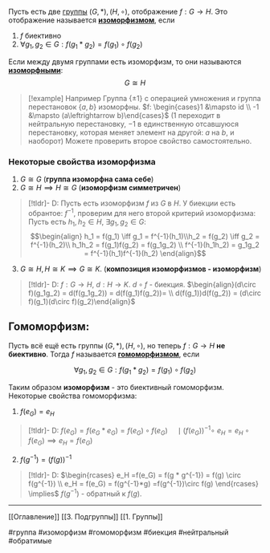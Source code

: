 Пусть есть две [группы](obsidian://open?vault=algebra%203&file=%D0%A2%D0%B5%D0%BE%D1%80%D0%B8%D1%8F%20%D0%B3%D1%80%D1%83%D0%BF%D0%BF%2F1.%20%D0%93%D1%80%D1%83%D0%BF%D0%BF%D1%8B) $(G, *), (H, \circ)$, отображение $f: G \rightarrow H$.
Это отображение называется <ins>**изоморфизмом**</ins>, если

1.  $f$ биективно
2.  $\forall g_1, g_2 \in G: f(g_1*g_2) = f(g_1)\circ f(g_2)$

Если между двумя группами есть изоморфизм, то они называются <ins>**изоморфными**</ins>:
$$G \cong H$$

>[!example] Например
> Группа $\{\pm1\}$ с операцией умножения и группа перестановок $\{a,b\}$ изоморфны.
$f: \begin{cases}1 &\mapsto id \\ -1 &\mapsto (a\leftrightarrow b)\end{cases}$
($1$ переходит в нейтральную перестановку, $-1$ в единственную отсавшуюся перестановку, которая меняет элемент на другой: $a$ на $b$, и наоборот)
Можете проверить второе свойство самостоятельно.

### Некоторые свойства изоморфизма
1.  $G \cong G$ (**группа изоморфна сама себе**)
2.  $G \cong H \implies H \cong G$ (**изоморфизм симметричен**)
>[!tldr]- D:
> Пусть есть изоморфизм $f$ из $G$ в $H$. У биекции есть обрантое: $f^{-1}$, проверим для него второй критерий изоморфизма: Пусть есть $h_1,h_2 \in H$, $\exists g_1, g_2 \in G:$
> $$\begin{align} h_1 = f(g_1) \iff g_1 = f^{-1}(h_1)\\h_2 = f(g_2) \iff g_2 = f^{-1}(h_2)\\ h_1h_2 = f(g_1)f(g_2) = f(g_1g_2) \\ f^{-1}(h_1h_2) = g_1g_2 = f^{-1}(h_1)f^{-1}(h_2) \end{align}$$
    
3.  $G \cong H , H \cong K \implies G \cong K$. (**композиция изоморфизмов - изоморфизм**)
>[!tldr]- D:
>$f: G \rightarrow H,\ d: H \rightarrow K$.  $d\circ f$ - биекция.
>$\begin{align}(d\circ f)(g_1g_2) = d(f(g_1g_2)) = d(f(g_1)f(g_2))= \\ d(f(g_1))d(f(g_2)) = (d\circ f)(g_1)(d\circ f)(g_2)\end{align}$

## Гомоморфизм:
Пусть всё ещё есть группы $(G, *),(H,\circ)$, но теперь $f: G \rightarrow H$ **не биективно**. Тогда $f$ называется <ins>**гомоморфизмом**</ins>, если

$$ \forall g_1,g_2 \in G: f(g_1*g_2) = f(g_1)\circ f(g_2) $$

Таким образом **изоморфизм** - это биективный гомоморфизм. Некоторые свойства гомоморфизма:
1.  $f(e_G) = e_H$
>[!tldr]- D: 
>$f(e_G) = f(e_G*e_G) = f(e_G)\circ f(e_G) \quad \mid (f(e_G))^{-1} \circ$
>$e_H = e_H \circ f(e_G) \implies e_H = f(e_G)$
2.  $f(g^{-1}) = (f(g))^{-1}$
>[!tldr]- D:
>$\begin{rcases} e_H =f(e_G) = f(g * g^{-1}) = f(g) \circ f(g^{-1}) \\ e_H = f(e_G) = f(g^{-1}*g) =f(g^{-1})\circ f(g) \end{rcases} \implies$
>$f(g^{-1})$ - обратный к $f(g)$.


---
[[Оглавление]]
[[3. Подгруппы]]
[[1. Группы]]

#группа 
#изоморфизм
#гомоморфизм
#биекция
#нейтральный 
#обратимые 

